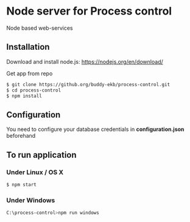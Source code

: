 # Node server for Process control
Node based web-services

## Installation
Download and install node.js:
https://nodejs.org/en/download/

Get app from repo
```sh
$ git clone https://github.org/buddy-ekb/process-control.git
$ cd process-control
$ npm install
```

## Configuration
You need to configure your database credentials in **configuration.json** beforehand

## To run application
### Under Linux / OS X
```sh
$ npm start
```

### Under Windows
```sh
C:\process-control>npm run windows
```
